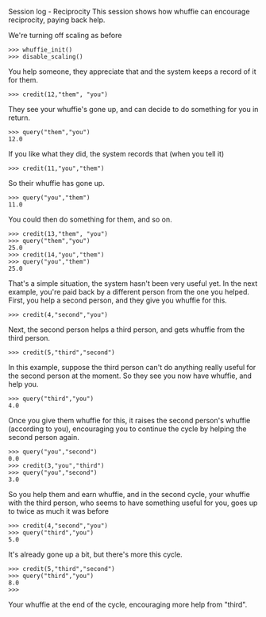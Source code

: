 Session log - Reciprocity
This session shows how whuffie can encourage reciprocity, paying back help.

We're turning off scaling as before

	>>> whuffie_init()
	>>> disable_scaling()

You help someone, they appreciate that and the system keeps a record of it for them.

	>>> credit(12,"them", "you")

They see your whuffie's gone up, and can decide to do something for you in return.

	>>> query("them","you")
	12.0

If you like what they did, the system records that (when you tell it)

	>>> credit(11,"you","them")

So their whuffie has gone up.

	>>> query("you","them")
	11.0

You could then do something for them, and so on.

	>>> credit(13,"them", "you")
	>>> query("them","you")
	25.0
	>>> credit(14,"you","them")
	>>> query("you","them")
	25.0

That's a simple situation, the system hasn't been very useful yet. In the next example, you're paid back by a different person from the one you helped. First, you help a second person, and they give you whuffie for this.

	>>> credit(4,"second","you")

Next, the second person helps a third person, and gets whuffie from the third person.

	>>> credit(5,"third","second")

In this example, suppose the third person can't do anything really useful for the second person at the moment. So they see you now have whuffie, and help you.

	>>> query("third","you")
	4.0

Once you give them whuffie for this, it raises the second person's whuffie (according to you), encouraging you to continue the cycle by helping the second person again.

	>>> query("you","second")
	0.0
	>>> credit(3,"you","third")
	>>> query("you","second")
	3.0

So you help them and earn whuffie, and in the second cycle, your whuffie with the third person, who seems to have something useful for you, goes up to twice as much it was before

	>>> credit(4,"second","you")
	>>> query("third","you")
	5.0

It's already gone up a bit, but there's more this cycle.

	>>> credit(5,"third","second")
	>>> query("third","you")
	8.0
	>>> 

Your whuffie at the end of the cycle, encouraging more help from "third".



